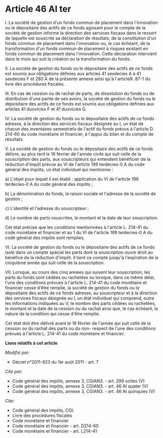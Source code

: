 # Article 46 AI ter

I. La société de gestion d'un fonds commun de placement dans l'innovation ou le dépositaire des actifs de ce fonds agissant
pour le compte de la société de gestion informe la direction des services fiscaux dans le ressort de laquelle est souscrite
sa déclaration de résultats, de la constitution d'un fonds commun de placement dans l'innovation ou, le cas échéant, de la
transformation d'un fonds commun de placement à risques existant en fonds commun de placement dans l'innovation. Cette
déclaration intervient dans le mois qui suit la création ou la transformation du fonds.

II. La société de gestion du fonds ou le dépositaire des actifs de ce fonds est soumis aux obligations définies aux articles
41 sexdecies A à 41 sexdecies F et 280 A de la présente annexe ainsi qu'à l'articleR. 87-1 du livre des procédures fiscales.

III. En cas de cession ou de rachat de parts, de dissolution du fonds ou de distribution d'une partie de ses avoirs, la
société de gestion du fonds ou le dépositaire des actifs de ce fonds est soumis aux obligations définies aux articles 41
duovicies F et 41 duovicies G.

IV. La société de gestion du fonds ou le dépositaire des actifs de ce fonds adresse, à la direction des services fiscaux
désignée au I, un état de chacun des inventaires semestriels de l'actif du fonds prévus à l'article D. 214-60  du code
monétaire et financier, à l'appui du bilan et du compte de résultats.

V. La société de gestion du fonds ou le dépositaire des actifs de ce fonds délivre, au plus tard le 16 février de l'année
civile qui suit celle de la souscription des parts, aux souscripteurs qui entendent bénéficier de la réduction d'impôt prévue
au VI de l'article 199 terdecies-0 A du code général des impôts, un état individuel qui mentionne :

a) L'objet pour lequel il est établi : application du VI de l'article 199 terdecies-0 A du code général des impôts ;

b) La dénomination du fonds, la raison sociale et l'adresse de la société de gestion ;

c) L'identité et l'adresse du souscripteur ;

d) Le nombre de parts souscrites, le montant et la date de leur souscription.

Cet état précise que les conditions mentionnées à l'article L. 214-41 du code monétaire et financier et au 1 du VI de
l'article 199 terdecies-0 A du code général des impôts sont remplies.

VI. La société de gestion du fonds ou le dépositaire des actifs de ce fonds isole dans un compte spécial les parts dont la
souscription ouvre droit au bénéfice de la réduction d'impôt. Il tient ce compte jusqu'à l'expiration de la cinquième année
qui suit celle de la souscription.

VII. Lorsque, au cours des cinq années qui suivent leur souscription, les parts du fonds sont cédées ou rachetées ou lorsque,
dans ce même délai, l'une des conditions prévues à l'article L. 214-41 du code monétaire et financier cesse d'être remplie,
la société de gestion du fonds ou le dépositaire des actifs de ce fonds adresse, au souscripteur et à la direction des
services fiscaux désignée au I, un état individuel qui comprend, outre les informations indiquées au V, le nombre des parts
cédées ou rachetées, le montant et la date de la cession ou du rachat ainsi que, le cas échéant, la nature de la condition
qui cesse d'être remplie.

Cet état doit être délivré avant le 16 février de l'année qui suit celle de la cession ou du rachat des parts ou du non-
respect de l'une des conditions prévues à l'article L. 214-41 du code monétaire et financier.

**Liens relatifs à cet article**

_Modifié par_:

  - Décret n°2011-923 du 1er août 2011 - art. 7

_Cité par_:

  - Code général des impôts, annexe 3, CGIAN3. - art. 299 octies (V)
  - Code général des impôts, annexe 3, CGIAN3. - art. 46 AI quater (V)
  - Code général des impôts, annexe 3, CGIAN3. - art. 46 AI quinquies (V)

_Cite_:

  - Code général des impôts, CGI.
  - Livre des procédures fiscales
  - Code monétaire et financier
  - Code monétaire et financier - art. D214-60
  - Code monétaire et financier - art. L214-41
